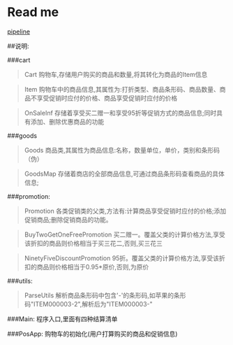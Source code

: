 # Read me

[pipeline](http://52.77.255.254:8080/ "Jenkins Pipeline")

##说明:

###cart
   >Cart   购物车,存储用户购买的商品和数量,将其转化为商品的Item信息

   >Item   购物车中的商品信息,其属性为:打折类型、商品条形码、商品数量、商品不享受促销时应付的价格、商品享受促销时应付的价格

   >OnSaleInf 存储着享受买二赠一和享受95折等促销方式的商品信息;同时具有添加、删除优惠商品的功能

###goods
   >Goods      商品类,其属性为商品信息:名称，数量单位，单价，类别和条形码（伪）

   >GoodsMap   存储着商店的全部商品信息,可通过商品条形码查看商品的具体信息;

###promotion:
   >Promotion                    各类促销类的父类,方法有:计算商品享受促销时应付的价格;添加促销商品;删除促销商品的功能。

   >BuyTwoGetOneFreePromotion    买二赠一。覆盖父类的计算价格方法,享受该折扣的商品则价格相当于买三花二,否则,买三花三

   >NinetyFiveDiscountPromotion  95折。覆盖父类的计算价格方法,享受该折扣的商品则价格相当于0.95*原价,否则,为原价

###utils:
   >ParseUtils      解析商品条形码中包含'-'的条形码,如苹果的条形码"ITEM000003-2",解析后为"ITEM000003-"

###Main: 程序入口,里面有四种结算清单

###PosApp: 购物车的初始化(用户打算购买的商品和促销信息)




